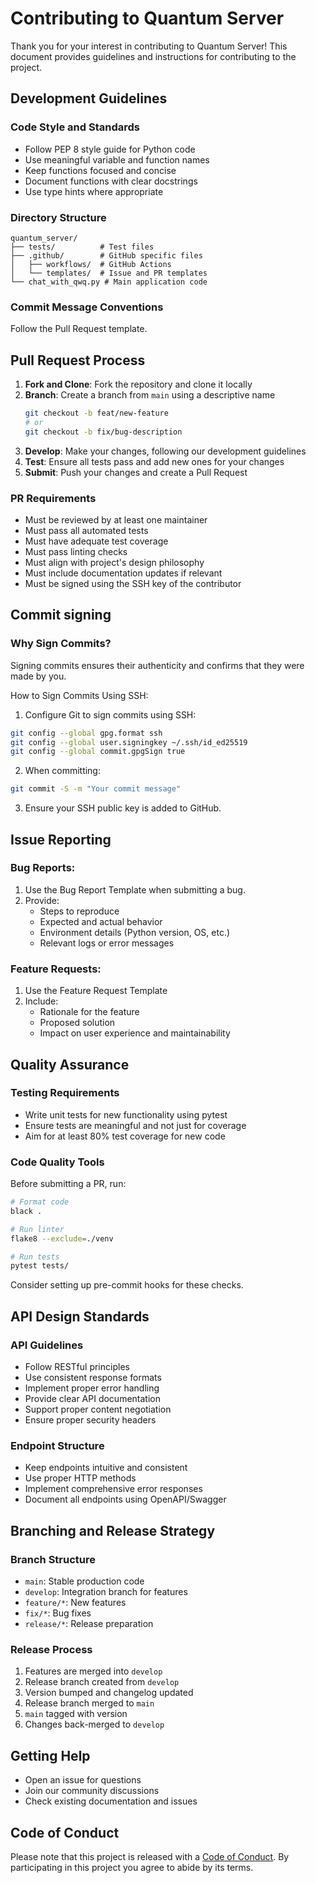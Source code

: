 # Contributing to Quantum Server

Thank you for your interest in contributing to Quantum Server! This document provides guidelines and instructions for contributing to the project.

## Development Guidelines

### Code Style and Standards

- Follow PEP 8 style guide for Python code
- Use meaningful variable and function names
- Keep functions focused and concise
- Document functions with clear docstrings
- Use type hints where appropriate

### Directory Structure

```
quantum_server/
├── tests/          # Test files
├── .github/        # GitHub specific files
│   ├── workflows/  # GitHub Actions
│   └── templates/  # Issue and PR templates
└── chat_with_qwq.py # Main application code
```

### Commit Message Conventions

Follow the Pull Request template.

## Pull Request Process

1. **Fork and Clone**: Fork the repository and clone it locally
2. **Branch**: Create a branch from `main` using a descriptive name
   ```bash
   git checkout -b feat/new-feature
   # or
   git checkout -b fix/bug-description
   ```
3. **Develop**: Make your changes, following our development guidelines
4. **Test**: Ensure all tests pass and add new ones for your changes
5. **Submit**: Push your changes and create a Pull Request

### PR Requirements

- Must be reviewed by at least one maintainer
- Must pass all automated tests
- Must have adequate test coverage
- Must pass linting checks
- Must align with project's design philosophy
- Must include documentation updates if relevant
- Must be signed using the SSH key of the contributor

## Commit signing

### Why Sign Commits?

Signing commits ensures their authenticity and confirms that they were made by you.

How to Sign Commits Using SSH:

1. Configure Git to sign commits using SSH:
```bash
git config --global gpg.format ssh
git config --global user.signingkey ~/.ssh/id_ed25519
git config --global commit.gpgSign true
```

2. When committing:
```bash
git commit -S -m "Your commit message"
```

3. Ensure your SSH public key is added to GitHub.

## Issue Reporting

### Bug Reports:

1. Use the Bug Report Template when submitting a bug.
2. Provide:
   - Steps to reproduce
   - Expected and actual behavior
   - Environment details (Python version, OS, etc.)
   - Relevant logs or error messages

### Feature Requests:

1. Use the Feature Request Template
2. Include:
   - Rationale for the feature
   - Proposed solution
   - Impact on user experience and maintainability

## Quality Assurance

### Testing Requirements

- Write unit tests for new functionality using pytest
- Ensure tests are meaningful and not just for coverage
- Aim for at least 80% test coverage for new code

### Code Quality Tools

Before submitting a PR, run:

```bash
# Format code
black .

# Run linter
flake8 --exclude=./venv

# Run tests
pytest tests/
```

Consider setting up pre-commit hooks for these checks.

## API Design Standards

### API Guidelines

- Follow RESTful principles
- Use consistent response formats
- Implement proper error handling
- Provide clear API documentation
- Support proper content negotiation
- Ensure proper security headers

### Endpoint Structure

- Keep endpoints intuitive and consistent
- Use proper HTTP methods
- Implement comprehensive error responses
- Document all endpoints using OpenAPI/Swagger

## Branching and Release Strategy

### Branch Structure

- `main`: Stable production code
- `develop`: Integration branch for features
- `feature/*`: New features
- `fix/*`: Bug fixes
- `release/*`: Release preparation

### Release Process

1. Features are merged into `develop`
2. Release branch created from `develop`
3. Version bumped and changelog updated
4. Release branch merged to `main`
5. `main` tagged with version
6. Changes back-merged to `develop`

## Getting Help

- Open an issue for questions
- Join our community discussions
- Check existing documentation and issues

## Code of Conduct

Please note that this project is released with a [Code of Conduct](CODE_OF_CONDUCT.md). By participating in this project you agree to abide by its terms.
